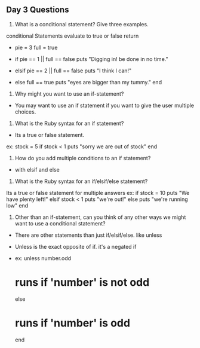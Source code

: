 ## Day 3 Questions

1. What is a conditional statement? Give three examples.

conditional Statements evaluate to true or false return

* pie = 3
full = true

* if pie == 1 || full == false
  puts "Digging in! be done in no time."
* elsif pie == 2 || full == false
  puts "I think I can!"
* else full == true
  puts "eyes are bigger than my tummy."
end

1. Why might you want to use an if-statement?

* You may want to use an if statement if you want to give the user multiple choices.

1. What is the Ruby syntax for an if statement?

* Its a true or false statement.

ex: stock = 5
if stock < 1
  puts "sorry we are out of stock"
end

1. How do you add multiple conditions to an if statement?

* with elsif and else

1. What is the Ruby syntax for an if/elsif/else statement?

Its a true or false statement for multiple answers
ex:
if stock = 10
  puts "We have plenty left!"
elsif stock < 1
  puts "we're out!"
else
  puts "we're running low"
end   

1. Other than an if-statement, can you think of any other ways we might want to use a conditional statement?

* There are other statements than just if/elsif/else. like unless

* Unless is the exact opposite of if. it's a negated if

* ex: unless number.odd
    # runs if 'number' is not odd
  else
    # runs if 'number' is odd
  end
       
